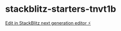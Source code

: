 # stackblitz-starters-tnvt1b

[Edit in StackBlitz next generation editor ⚡️](https://stackblitz.com/~/github.com/GreenestGoat/stackblitz-starters-tnvt1b)